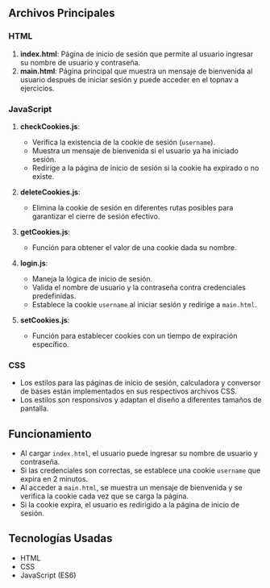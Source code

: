 
## Archivos Principales

### HTML

1. **index.html**: Página de inicio de sesión que permite al usuario ingresar su nombre de usuario y contraseña.
2. **main.html**: Página principal que muestra un mensaje de bienvenida al usuario después de iniciar sesión y puede acceder en el topnav a ejercicios.

### JavaScript

1. **checkCookies.js**: 
   - Verifica la existencia de la cookie de sesión (`username`).
   - Muestra un mensaje de bienvenida si el usuario ya ha iniciado sesión.
   - Redirige a la página de inicio de sesión si la cookie ha expirado o no existe.

2. **deleteCookies.js**: 
   - Elimina la cookie de sesión en diferentes rutas posibles para garantizar el cierre de sesión efectivo.

3. **getCookies.js**: 
   - Función para obtener el valor de una cookie dada su nombre.

4. **login.js**: 
   - Maneja la lógica de inicio de sesión.
   - Valida el nombre de usuario y la contraseña contra credenciales predefinidas.
   - Establece la cookie `username` al iniciar sesión y redirige a `main.html`.

5. **setCookies.js**: 
   - Función para establecer cookies con un tiempo de expiración específico.

### CSS

- Los estilos para las páginas de inicio de sesión, calculadora y conversor de bases están implementados en sus respectivos archivos CSS.
- Los estilos son responsivos y adaptan el diseño a diferentes tamaños de pantalla.

## Funcionamiento

- Al cargar `index.html`, el usuario puede ingresar su nombre de usuario y contraseña.
- Si las credenciales son correctas, se establece una cookie `username` que expira en 2 minutos.
- Al acceder a `main.html`, se muestra un mensaje de bienvenida y se verifica la cookie cada vez que se carga la página.
- Si la cookie expira, el usuario es redirigido a la página de inicio de sesión.

## Tecnologías Usadas

- HTML
- CSS
- JavaScript (ES6)


